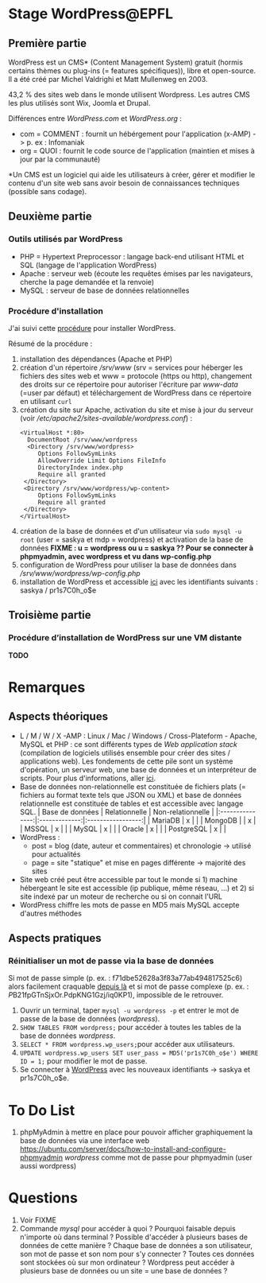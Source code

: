 # Stage WordPress@EPFL

## Première partie 

WordPress est un CMS* (Content Management System) gratuit (hormis certains thèmes ou plug-ins (= features spécifiques)), libre et open-source. Il a été créé par Michel Valdrighi et Matt Mullenweg en 2003.

43,2 % des sites web dans le monde utilisent Wordpress. Les autres CMS les plus utilisés sont Wix, Joomla et Drupal.

Différences entre *WordPress.com* et *WordPress.org* :

- com = COMMENT : fournit un hébérgement pour l'application (x-AMP) -> p. ex : Infomaniak
- org = QUOI : fournit le code source de l'application (maintien et mises à jour par la communauté)

*Un CMS est un logiciel qui aide les utilisateurs à créer, gérer et modifier le contenu d'un site web sans avoir besoin de connaissances techniques (possible sans codage).

## Deuxième partie

### Outils utilisés par WordPress

- PHP = Hypertext Preprocessor : langage back-end utilisant HTML et SQL (langage de l'application WordPress)
- Apache : serveur web (écoute les requêtes émises par les navigateurs, cherche la page demandée et la renvoie)
- MySQL : serveur de base de données relationnelles

### Procédure d'installation

J'ai suivi cette [procédure](https://ubuntu.com/tutorials/install-and-configure-wordpress#1-overview) pour installer WordPress.

Résumé de la procédure :
1) installation des dépendances (Apache et PHP)
2) création d'un répertoire */srv/www* (srv = services pour héberger les fichiers des sites web et www = protocole (https ou http), changement des droits sur ce répertoire pour autoriser l'écriture par *www-data* (=user par défaut) et téléchargement de WordPress dans ce répertoire en utilisant `curl`
3) création du site sur Apache, activation du site et mise à jour du serveur (voir */etc/apache2/sites-available/wordpress.conf*) :
   ```
   <VirtualHost *:80>
     DocumentRoot /srv/www/wordpress
     <Directory /srv/www/wordpress>
        Options FollowSymLinks
        AllowOverride Limit Options FileInfo
        DirectoryIndex index.php
        Require all granted
    </Directory>
    <Directory /srv/www/wordpress/wp-content>
        Options FollowSymLinks
        Require all granted
    </Directory>
   </VirtualHost>
   ```
4) création de la base de données et d'un utilisateur via `sudo mysql -u root` (user = saskya et mdp = wordpress) et activation de la base de données
   **FIXME : u = wordpress ou u = saskya ?? Pour se connecter à phpmyadmin, avec wordpress et vu dans wp-config.php**
6) configuration de WordPress pour utiliser la base de données dans */srv/www/wordpress/wp-config.php*
7) installation de WordPress et accessible [ici](http://localhost/wp-admin/index.php) avec les identifiants suivants : saskya / pr1s7C0h_o$e

## Troisième partie

### Procédure d’installation de WordPress sur une VM distante

**TODO**

# Remarques

## Aspects théoriques

- L / M / W / X -AMP : Linux / Mac / Windows / Cross-Plateform - Apache, MySQL et PHP : ce sont différents types de *Web application stack* (compilation de logiciels utilisés ensemble pour créer des sites / applications web). Les fondements de cette pile sont un système d'opération, un serveur web, une base de données et un interpréteur de scripts. Pour plus d'informations, aller [ici](https://www.geeksforgeeks.org/what-is-the-difference-between-lamp-stack-mamp-stack-and-wamp-stack/).
- Base de données non-relationnelle est constituée de fichiers plats (= fichiers au format texte tels que JSON ou XML) et base de données relationnelle est constituée de tables et est accessible avec langage SQL.
  | Base de données | Relationnelle | Non-relationnelle |
  |:---------------:|:-------------:|:-----------------:|
  | MariaDB         | x             |                   |
  | MongoDB         |               | x                 |
  | MSSQL           | x             |                   |
  | MySQL           | x             |                   |
  | Oracle          | x             |                   |
  | PostgreSQL      | x             |                   |
- WordPress :
  - post = blog (date, auteur et commentaires) et chronologie -> utilisé pour actualités
  - page = site "statique" et mise en pages différente -> majorité des sites
- Site web créé peut être accessible par tout le monde si 1) machine hébergeant le site est accessible (ip publique, même réseau, ...) et 2) si site indexé par un moteur de recherche ou si on connait l'URL
- WordPress chiffre les mots de passe en MD5 mais MySQL accepte d'autres méthodes

## Aspects pratiques
 
### Réinitialiser un mot de passe via la base de données

Si mot de passe simple (p. ex. : f71dbe52628a3f83a77ab494817525c6) alors facilement craquable [depuis là](https://10015.io/tools/md5-encrypt-decrypt) et si mot de passe complexe (p. ex. : $P$B21fpGTnSjxOr.PdpKNG1Gzj/iq0KP1), impossible de le retrouver.

1) Ouvrir un terminal, taper `mysql -u wordpress -p` et entrer le mot de passe de la base de données (*wordpress*).
2) `SHOW TABLES FROM wordpress;` pour accéder à toutes les tables de la base de données *wordpress*.
3) `SELECT * FROM wordpress.wp_users;`pour accéder aux utilisateurs.
4) `UPDATE wordpress.wp_users SET user_pass = MD5('pr1s7C0h_o$e') WHERE ID = 1;` pour modifier le mot de passe.
5) Se connecter à [WordPress](http://localhost/wp-login.php) avec les nouveaux identifiants -> saskya et pr1s7C0h_o$e.

# To Do List

1) phpMyAdmin à mettre en place pour pouvoir afficher graphiquement la base de données via une interface web
https://ubuntu.com/server/docs/how-to-install-and-configure-phpmyadmin
*wordpress* comme mot de passe pour phpmyadmin (user aussi wordpress)

# Questions

1) Voir FIXME
2) Commande *mysql* pour accéder à quoi ? Pourquoi faisable depuis n'importe où dans terminal ? Possible d'accéder à plusieurs bases de données de cette manière ? Chaque base de données a son utilisateur, son mot de passe et son nom pour s'y connecter ? Toutes ces données sont stockées où sur mon ordinateur ? Wordpress 
peut accéder à plusieurs base de données ou un site = une base de données ? 
